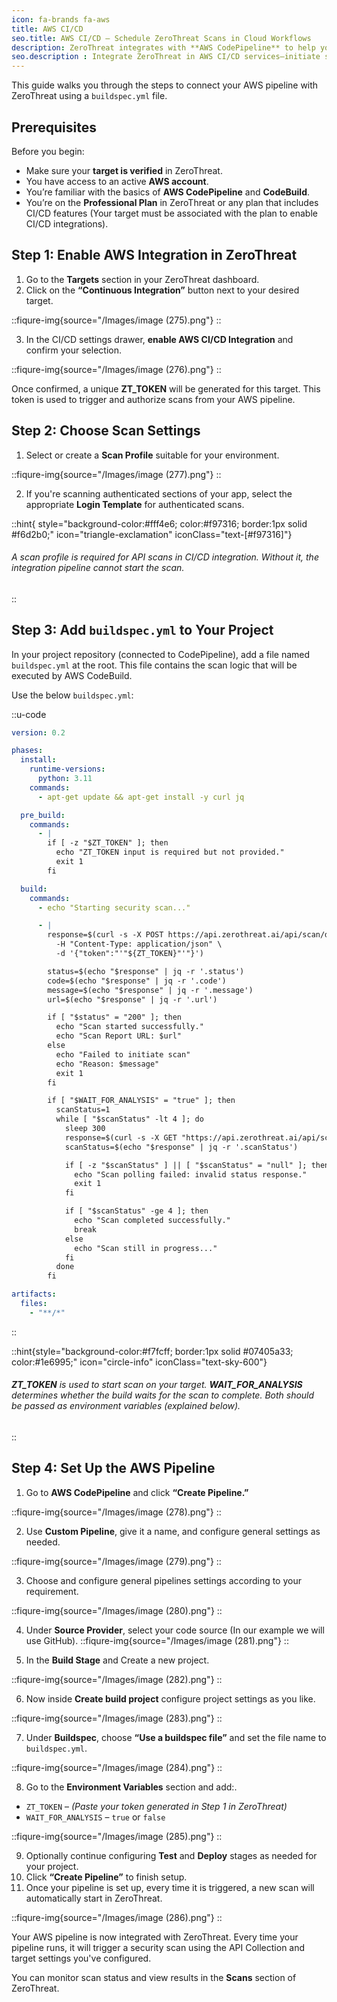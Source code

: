 ```yaml
---
icon: fa-brands fa-aws
title: AWS CI/CD
seo.title: AWS CI/CD – Schedule ZeroThreat Scans in Cloud Workflows
description: ZeroThreat integrates with **AWS CodePipeline** to help you run automated security scans during your CI/CD process. This allows you to detect vulnerabilities early and ensure that security checks are part of your build pipeline before deployment.
seo.description : Integrate ZeroThreat in AWS CI/CD services—initiate scans through CodePipeline or other AWS tools to enforce security across your cloud deployments.
---
```


This guide walks you through the steps to connect your AWS pipeline with ZeroThreat using a `buildspec.yml` file.



## Prerequisites

Before you begin:

* Make sure your **target is verified** in ZeroThreat.
* You have access to an active **AWS account**.
* You’re familiar with the basics of **AWS CodePipeline** and **CodeBuild**.
* You’re on the **Professional Plan** in ZeroThreat or any plan that includes CI/CD features (Your target must be associated with the plan to enable CI/CD integrations).



## Step 1: Enable AWS Integration in ZeroThreat

1. Go to the **Targets** section in your ZeroThreat dashboard.
2. Click on the **“Continuous Integration”** button next to your desired target.

::fiqure-img{source="/Images/image (275).png"}
::
<!-- <figure><img src="../../.gitbook/assets/MicrosoftTeams-image (30).png" alt=""><figcaption></figcaption></figure> -->

3. In the CI/CD settings drawer, **enable AWS CI/CD Integration** and confirm your selection.

::fiqure-img{source="/Images/image (276).png"}
::
<!-- <figure><img src="../../.gitbook/assets/MicrosoftTeams-image (29).png" alt=""><figcaption></figcaption></figure> -->

Once confirmed, a unique **ZT\_TOKEN** will be generated for this target. This token is used to trigger and authorize scans from your AWS pipeline.

## Step 2: Choose Scan Settings

1. Select or create a **Scan Profile** suitable for your environment.

::fiqure-img{source="/Images/image (277).png"}
::
<!-- <figure><img src="../../.gitbook/assets/MicrosoftTeams-image (28).png" alt=""><figcaption></figcaption></figure> -->

2. If you're scanning authenticated sections of your app, select the appropriate **Login Template** for authenticated scans.

::hint{ style="background-color:#fff4e6; color:#f97316; border:1px solid #f6d2b0;" icon="triangle-exclamation" iconClass="text-[#f97316]"}
###### A scan profile is required for API scans in CI/CD integration. Without it, the integration pipeline cannot start the scan.
::

## Step 3: Add `buildspec.yml` to Your Project

In your project repository (connected to CodePipeline), add a file named `buildspec.yml` at the root. This file contains the scan logic that will be executed by AWS CodeBuild.

Use the below `buildspec.yml`:

::u-code
```yaml
version: 0.2

phases:
  install:
    runtime-versions:
      python: 3.11
    commands:
      - apt-get update && apt-get install -y curl jq

  pre_build:
    commands:
      - |
        if [ -z "$ZT_TOKEN" ]; then
          echo "ZT_TOKEN input is required but not provided."
          exit 1
        fi

  build:
    commands:
      - echo "Starting security scan..."

      - |
        response=$(curl -s -X POST https://api.zerothreat.ai/api/scan/devops \
          -H "Content-Type: application/json" \
          -d '{"token":"'"${ZT_TOKEN}"'"}')

        status=$(echo "$response" | jq -r '.status')
        code=$(echo "$response" | jq -r '.code')
        message=$(echo "$response" | jq -r '.message')
        url=$(echo "$response" | jq -r '.url')

        if [ "$status" = "200" ]; then
          echo "Scan started successfully."
          echo "Scan Report URL: $url"
        else
          echo "Failed to initiate scan"
          echo "Reason: $message"
          exit 1
        fi

        if [ "$WAIT_FOR_ANALYSIS" = "true" ]; then
          scanStatus=1
          while [ "$scanStatus" -lt 4 ]; do
            sleep 300
            response=$(curl -s -X GET "https://api.zerothreat.ai/api/scan/devops/$code")
            scanStatus=$(echo "$response" | jq -r '.scanStatus')

            if [ -z "$scanStatus" ] || [ "$scanStatus" = "null" ]; then
              echo "Scan polling failed: invalid status response."
              exit 1
            fi

            if [ "$scanStatus" -ge 4 ]; then
              echo "Scan completed successfully."
              break
            else
              echo "Scan still in progress..."
            fi
          done
        fi

artifacts:
  files:
    - "**/*"
```
::

::hint{style="background-color:#f7fcff; border:1px solid #07405a33; color:#1e6995;" icon="circle-info" iconClass="text-sky-600"}
###### **ZT\_TOKEN** is used to start scan on your target. **WAIT\_FOR\_ANALYSIS** determines whether the build waits for the scan to complete. Both should be passed as environment variables (explained below).
::

## Step 4: Set Up the AWS Pipeline

1. Go to **AWS CodePipeline** and click **“Create Pipeline.”**

::fiqure-img{source="/Images/image (278).png"}
::
<!-- <figure><img src="../../.gitbook/assets/MicrosoftTeams-image (16).png" alt=""><figcaption></figcaption></figure> -->

2. Use **Custom Pipeline**, give it a name, and configure general settings as needed.

::fiqure-img{source="/Images/image (279).png"}
::
<!-- <figure><img src="../../.gitbook/assets/MicrosoftTeams-image (19).png" alt=""><figcaption></figcaption></figure> -->

3. Choose and configure general pipelines settings according to your requirement.

::fiqure-img{source="/Images/image (280).png"}
::
<!-- <figure><img src="../../.gitbook/assets/MicrosoftTeams-image (20).png" alt=""><figcaption></figcaption></figure> -->

4. Under **Source Provider**, select your code source (In our example we will use GitHub).
::fiqure-img{source="/Images/image (281).png"}
::
<!-- <figure><img src="../../.gitbook/assets/MicrosoftTeams-image (21).png" alt=""><figcaption></figcaption></figure> -->

5. In the **Build Stage** and Create a new project.

::fiqure-img{source="/Images/image (282).png"}
::
<!-- <figure><img src="../../.gitbook/assets/MicrosoftTeams-image (22).png" alt=""><figcaption></figcaption></figure> -->

6. Now inside **Create build project** configure project settings as you like.&#x20;

::fiqure-img{source="/Images/image (283).png"}
::
<!-- <figure><img src="../../.gitbook/assets/MicrosoftTeams-image (23).png" alt=""><figcaption></figcaption></figure> -->

7. Under **Buildspec**, choose **“Use a buildspec file”** and set the file name to `buildspec.yml`.

::fiqure-img{source="/Images/image (284).png"}
::
<!-- <figure><img src="../../.gitbook/assets/MicrosoftTeams-image (25).png" alt=""><figcaption></figcaption></figure> -->

8. Go to the **Environment Variables** section and add:.

* `ZT_TOKEN` – _(Paste your token generated in Step 1 in ZeroThreat)_
* `WAIT_FOR_ANALYSIS` – `true` or `false`&#x20;

::fiqure-img{source="/Images/image (285).png"}
::
<!-- <figure><img src="../../.gitbook/assets/MicrosoftTeams-image (26).png" alt=""><figcaption></figcaption></figure> -->

9. Optionally continue configuring **Test** and **Deploy** stages as needed for your project.
10. Click **“Create Pipeline”** to finish setup.
11. Once your pipeline is set up, every time it is triggered, a new scan will automatically start in ZeroThreat.

::fiqure-img{source="/Images/image (286).png"}
::
<!-- <figure><img src="../../.gitbook/assets/MicrosoftTeams-image (27) (1).png" alt=""><figcaption></figcaption></figure> -->

Your AWS pipeline is now integrated with ZeroThreat. Every time your pipeline runs, it will trigger a security scan using the API Collection and target settings you've configured.

You can monitor scan status and view results in the **Scans** section of ZeroThreat.
